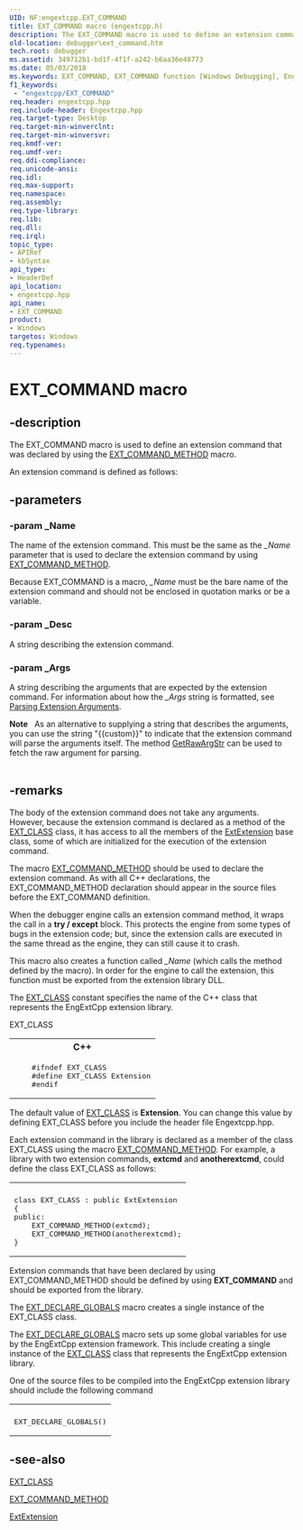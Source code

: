 ```yaml
---
UID: NF:engextcpp.EXT_COMMAND
title: EXT_COMMAND macro (engextcpp.h)
description: The EXT_COMMAND macro is used to define an extension command that was declared by using the EXT_COMMAND_METHOD macro.An extension command is defined as follows.
old-location: debugger\ext_command.htm
tech.root: debugger
ms.assetid: 349712b1-bd1f-4f1f-a242-b6aa36e48773
ms.date: 05/03/2018
ms.keywords: EXT_COMMAND, EXT_COMMAND function [Windows Debugging], EngExtCpp_Ref_a6dc21d7-b0c2-4e13-add5-ecfe3c38a94a.xml, debugger.ext_command, engextcpp/EXT_COMMAND
f1_keywords:
 - "engextcpp/EXT_COMMAND"
req.header: engextcpp.hpp
req.include-header: Engextcpp.hpp
req.target-type: Desktop
req.target-min-winverclnt: 
req.target-min-winversvr: 
req.kmdf-ver: 
req.umdf-ver: 
req.ddi-compliance: 
req.unicode-ansi: 
req.idl: 
req.max-support: 
req.namespace: 
req.assembly: 
req.type-library: 
req.lib: 
req.dll: 
req.irql: 
topic_type:
- APIRef
- kbSyntax
api_type:
- HeaderDef
api_location:
- engextcpp.hpp
api_name:
- EXT_COMMAND
product:
- Windows
targetos: Windows
req.typenames: 
---
```


# EXT_COMMAND macro


## -description


The EXT_COMMAND macro is used to define an extension command that was declared by using the <a href="https://docs.microsoft.com/windows-hardware/drivers/ddi/engextcpp/nf-engextcpp-ext_command_method">EXT_COMMAND_METHOD</a> macro.

An extension command is defined as follows:


## -parameters




### -param _Name

The name of the extension command.  This must be the same as the <i>_Name</i> parameter that is used to declare the extension command by using <a href="https://docs.microsoft.com/windows-hardware/drivers/ddi/engextcpp/nf-engextcpp-ext_command_method">EXT_COMMAND_METHOD</a>.

Because EXT_COMMAND is a macro, <i>_Name</i> must be the bare name of the extension command and should not be enclosed in quotation marks or be a variable.


### -param _Desc

A string describing the extension command.


### -param _Args

A string describing the arguments that are expected by the extension command.   For information about how the <i>_Args</i> string is formatted, see <a href="https://docs.microsoft.com/windows-hardware/drivers/debugger/parsing-extension-arguments">Parsing Extension Arguments</a>.

<div class="alert"><b>Note</b>     As an alternative to supplying a string that describes the arguments, you can use  the string "{{custom}}" to indicate that the extension command will parse the arguments itself.  The method <a href="https://docs.microsoft.com/previous-versions/windows/hardware/previsioning-framework/ff548226(v=vs.85)">GetRawArgStr</a> can be used to fetch the raw argument for parsing.</div>
<div> </div>

## -remarks



The body of the extension command does not take any arguments.  However, because the extension command is declared as a method of the <a href="https://docs.microsoft.com/previous-versions/ff544508(v=vs.85)">EXT_CLASS</a> class, it has access to all the members of the <a href="https://msdn.microsoft.com/library/windows/hardware/ff543981">ExtExtension</a> base class, some of which are initialized for the execution of the extension command.

The macro <a href="https://docs.microsoft.com/windows-hardware/drivers/ddi/engextcpp/nf-engextcpp-ext_command_method">EXT_COMMAND_METHOD</a> should be used to declare the extension command.  As with all C++ declarations, the EXT_COMMAND_METHOD declaration should appear in the source files before the EXT_COMMAND definition.

When the debugger engine calls an extension command method, it wraps the call in a <b>try / except</b> block.  This protects the engine from some types of bugs in the extension code; but, since the extension calls are executed in the same thread as the engine, they can still cause it to crash.

This macro also creates a function called <i>_Name</i> (which calls the method defined by the macro).  In order for the engine to call the extension, this function must be exported from the extension library DLL.

The <a href="https://docs.microsoft.com/previous-versions/ff544508(v=vs.85)">EXT_CLASS</a> constant specifies the name of the C++ class that represents the EngExtCpp extension library.

EXT_CLASS

<div class="code"><span codelanguage="ManagedCPlusPlus"><table>
<tr>
<th>C++</th>
</tr>
<tr>
<td>
<pre>    #ifndef EXT_CLASS
    #define EXT_CLASS Extension
    #endif</pre>
</td>
</tr>
</table></span></div>
The default value of <a href="https://docs.microsoft.com/previous-versions/ff544508(v=vs.85)">EXT_CLASS</a> is <b>Extension</b>.  You can change this value  by defining EXT_CLASS before you include the header file Engextcpp.hpp.

Each extension command in the library is declared as a member of the class EXT_CLASS using the macro <a href="https://docs.microsoft.com/windows-hardware/drivers/ddi/engextcpp/nf-engextcpp-ext_command_method">EXT_COMMAND_METHOD</a>.  For example, a library with two extension commands, <b>extcmd</b> and <b>anotherextcmd</b>, could define the class EXT_CLASS as follows:

<div class="code"><span codelanguage=""><table>
<tr>
<th></th>
</tr>
<tr>
<td>
<pre>class EXT_CLASS : public ExtExtension
{
public:
    EXT_COMMAND_METHOD(extcmd);
    EXT_COMMAND_METHOD(anotherextcmd);
}</pre>
</td>
</tr>
</table></span></div>
Extension commands that have been declared by using EXT_COMMAND_METHOD should be defined by using <b>EXT_COMMAND</b> and should be exported from the library.

The <a href="https://docs.microsoft.com/previous-versions/ff544527(v=vs.85)">EXT_DECLARE_GLOBALS</a> macro creates a single instance of the EXT_CLASS class.

The <a href="https://docs.microsoft.com/previous-versions/ff544527(v=vs.85)">EXT_DECLARE_GLOBALS</a> macro sets up some global variables for use by the EngExtCpp extension framework.  This include creating a single instance of the <a href="https://docs.microsoft.com/previous-versions/ff544508(v=vs.85)">EXT_CLASS</a> class that represents the EngExtCpp extension library.

One of the source files to be compiled into the EngExtCpp extension library should include the following command

<div class="code"><span codelanguage=""><table>
<tr>
<th></th>
</tr>
<tr>
<td>
<pre>EXT_DECLARE_GLOBALS()</pre>
</td>
</tr>
</table></span></div>



## -see-also




<a href="https://docs.microsoft.com/previous-versions/ff544508(v=vs.85)">EXT_CLASS</a>



<a href="https://docs.microsoft.com/windows-hardware/drivers/ddi/engextcpp/nf-engextcpp-ext_command_method">EXT_COMMAND_METHOD</a>



<a href="https://msdn.microsoft.com/library/windows/hardware/ff543981">ExtExtension</a>
 

 

